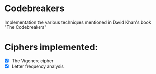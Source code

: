 # Codebreakers

Implementation the various techniques mentioned in David Khan's book "The Codebreakers"


# Ciphers implemented:

- [x] The Vigenere cipher
- [x] Letter frequency analysis
